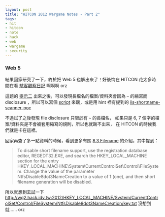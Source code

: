 ```yaml
---
layout: post
title: "HITCON 2012 Wargame Notes - Part 2"
tags: 
- hit
- hitcon
- note
- hack
- web
- wargame
- security
---
```


### Web 5

結果回家研究了一下，終於把 Web 5 也解出來了！好後悔在 HITCON 花太多時間在看
[駭客觀察日記](http://www.youtube.com/watch?v=l2dvg3KJoPo) 啊啊啊 orz

這題的 [提示二](http://www.exploit-db.com/wp-content/themes/exploit/docs/19527.pdf)
出來之後，可以發現長檔名的檔案/資料夾會因為 `~` 的縮寫而 disclosure ，所以可以寫個
[script](https://gist.github.com/3180618) 來踹，或是用 hint 裡有提到的 [iis-shortname-scanner-poc](http://code.google.com/p/iis-shortname-scanner-poc/)

不過試了之後發現 file disclosure 只限於有 `~` 的長檔名，
如果只是 6, 7 個字的檔案/資料夾是不會被套用縮寫的規則，所以也就踹不出來，
在 HITCON 的時候我們就是卡在這裡。

回家再查了多一點資料的時候，看到更多有關 [8.3 Filename](http://scilnet.fortlewis.edu/tech/NT-Server/File_Names.htm)
的介紹，其中提到：

> To disable short filename support, use the registration database editor, REGEDT32.EXE,
> and search the HKEY_LOCAL_MACHINE section for the entry HKEY_LOCAL_MACHINE\System\CurrentControlSet\Control\FileSystem.
> Change the value of the parameter NtfsDisable8dot3NameCreation to a value of 1 (one),
> and then short filename generation will be disabled.

所以就想到去試一下 <http://wg2.hack.idv.tw:2012/HKEY_LOCAL_MACHINE/System/CurrentControlSet/Control/FileSystem/NtfsDisable8dot3NameCreation/key.txt>
沒想到就...... orz
